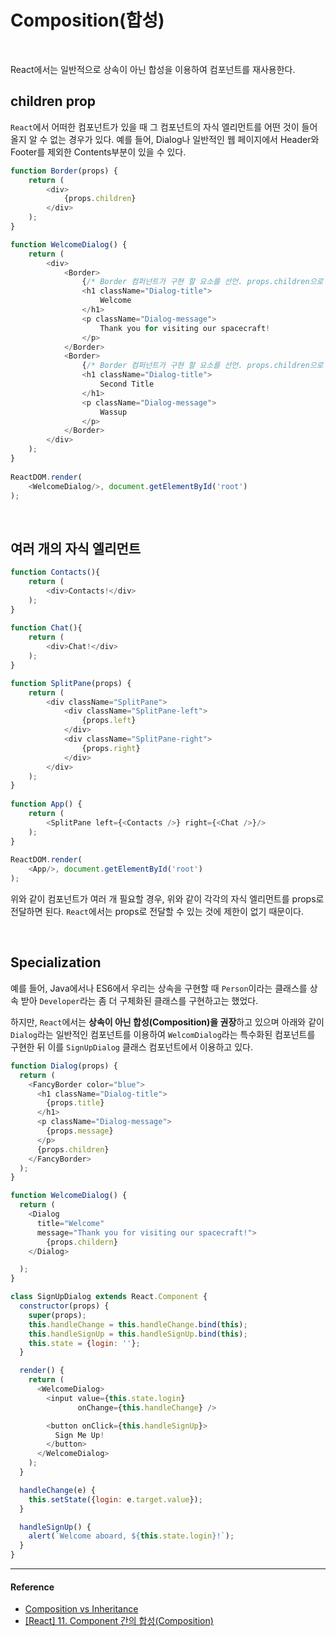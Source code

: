 # Composition(합성)

<br/>

React에서는 일반적으로 상속이 아닌 합성을 이용하여 컴포넌트를 재사용한다.

## children prop

`React`에서 어떠한 컴포넌트가 있을 때 그 컴포넌트의 자식 엘리먼트를 어떤 것이 들어올지 알 수 없는 경우가 있다.
예를 들어, Dialog나 일반적인 웹 페이지에서 Header와 Footer를 제외한 Contents부분이 있을 수 있다.

```js
function Border(props) {
    return (
        <div>
            {props.children}
        </div>
    );
}
```

```js
function WelcomeDialog() {
    return (
        <div>
            <Border>
                {/* Border 컴퍼넌트가 구현 할 요소를 선언. props.children으로 호출한다.*/}
                <h1 className="Dialog-title">
                    Welcome
                </h1>
                <p className="Dialog-message">
                    Thank you for visiting our spacecraft!
                </p>
            </Border>
            <Border>
                {/* Border 컴퍼넌트가 구현 할 요소를 선언. props.children으로 호출한다.*/}
                <h1 className="Dialog-title">
                    Second Title
                </h1>
                <p className="Dialog-message">
                    Wassup
                </p>
            </Border>
        </div>
    );
}
 
ReactDOM.render(
    <WelcomeDialog/>, document.getElementById('root')
);
```

<br/>

## 여러 개의 자식 엘리먼트

```js
function Contacts(){
    return (
        <div>Contacts!</div>
    );
}
 
function Chat(){
    return (
        <div>Chat!</div>
    );
}
```

```js
function SplitPane(props) {
    return (
        <div className="SplitPane">
            <div className="SplitPane-left">
                {props.left}
            </div>
            <div className="SplitPane-right">
                {props.right}
            </div>
        </div>
    );
}
 
function App() {
    return (
        <SplitPane left={<Contacts />} right={<Chat />}/>
    );
}
 
ReactDOM.render(
    <App/>, document.getElementById('root')
);

```

위와 같이 컴포넌트가 여러 개 필요할 경우, 위와 같이 각각의 자식 엘리먼트를 props로 전달하면 된다. `React`에서는 props로 전달할 수 있는 것에 제한이 없기 때문이다.

<br/>

## Specialization

예를 들어, Java에서나 ES6에서 우리는 상속을 구현할 때 `Person`이라는 클래스를 상속 받아 `Developer`라는 좀 더 구체화된 클래스를 구현하고는 했었다.

하지만, `React`에서는 **상속이 아닌 합성(Composition)을 권장**하고 있으며 아래와 같이 `Dialog`라는 일반적인 컴포넌트를 이용하여 `WelcomDialog`라는 특수화된 컴포넌트를 구현한 뒤 이를 `SignUpDialog` 클래스 컴포넌트에서 이용하고 있다.

```js
function Dialog(props) {
  return (
    <FancyBorder color="blue">
      <h1 className="Dialog-title">
        {props.title}
      </h1>
      <p className="Dialog-message">
        {props.message}
      </p>
      {props.children}
    </FancyBorder>
  );
}
```

```js
function WelcomeDialog() {
  return (
    <Dialog
      title="Welcome"
      message="Thank you for visiting our spacecraft!">
        {props.childern}
    </Dialog>

  );
}
```

```js
class SignUpDialog extends React.Component {
  constructor(props) {
    super(props);
    this.handleChange = this.handleChange.bind(this);
    this.handleSignUp = this.handleSignUp.bind(this);
    this.state = {login: ''};
  }

  render() {
    return (
      <WelcomeDialog>
        <input value={this.state.login}
               onChange={this.handleChange} />

        <button onClick={this.handleSignUp}>
          Sign Me Up!
        </button>
      </WelcomeDialog>
    );
  }

  handleChange(e) {
    this.setState({login: e.target.value});
  }

  handleSignUp() {
    alert(`Welcome aboard, ${this.state.login}!`);
  }
}
```

---

#### Reference

- [Composition vs Inheritance](https://ko.reactjs.org/docs/composition-vs-inheritance.html)
- [[React] 11. Component 간의 합성(Composition)](https://blog.sonim1.com/186)
